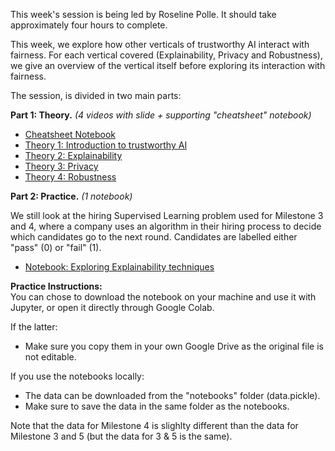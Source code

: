 This week's session is being led by Roseline Polle. It should take approximately four hours to complete.

This week, we explore how other verticals of trustworthy AI interact with fairness. For each vertical covered (Explainability, Privacy and Robustness), we give an overview of the vertical itself before exploring its interaction with fairness. 

The session, is divided in two main parts:


**Part 1: Theory.** *(4 videos with slide + supporting "cheatsheet" notebook)*
- [Cheatsheet Notebook](https://github.com/alan-turing-institute/bias-in-AI-course/blob/main/Milestone5_Trade-offs-and-Interactions-of-Bias-and-Discrimination-with-other-verticals-in-Trustworthy-AI/Milestone5_Theory_Supporting%20Notebook_CheatSheet.ipynb)
- [Theory 1: Introduction to trustworthy AI](https://youtu.be/aiXSZ5bfmVU)
- [Theory 2: Explainability](https://youtu.be/Dg6NVjNxvRE)
- [Theory 3: Privacy](https://youtu.be/VSIwLkNYK4c)
- [Theory 4: Robustness](https://youtu.be/oeQbTyDEAJY)

**Part 2: Practice.** *(1 notebook)*

We still look at the hiring Supervised Learning problem used for Milestone 3 and 4, where a company uses an algorithm in their hiring process to decide which candidates go to the next round. Candidates are labelled either "pass" (0) or "fail" (1).  
- [Notebook: Exploring Explainability techniques](https://colab.research.google.com/github/alan-turing-institute/bias-in-AI-course/blob/main/Milestone5_Trade-offs-and-Interactions-of-Bias-and-Discrimination-with-other-verticals-in-Trustworthy-AI/notebooks/M5_Practice_Explainability.ipynb)


**Practice Instructions:**<br>
You can chose to download the notebook on your machine and use it with Jupyter, or open it directly through Google Colab. 

If the latter:
- Make sure you copy them in your own Google Drive as the original file is not editable.

If you use the notebooks locally:
- The data can be downloaded from the "notebooks" folder (data.pickle).
- Make sure to save the data in the same folder as the notebooks. 

Note that the data for Milestone 4 is slighlty different than the data for Milestone 3 and 5 (but the data for 3 & 5 is the same).
